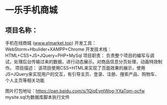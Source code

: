 # 一乐手机商城
## 项目名称：
手机在线商城 (www.elmarket.top)
开发工具：
WebStorm+Hbulider+XAMPP+Chrome
开发技术栈：
HTML+CSS+JS+JQuery+PHP+MySql
项目职责：
负责整个项目的编写与调试，处理后台传输过来的数据，进行动态展示。对商品信息分页处理，动画特效制作。
项目描述：
该项目使用CSS+HTML来实现了页面效果的展示，使用JS+JQuery来实现用户的交互，有引导主页、登录、注册、搜索产品、购物车、个人主页等相关功能

图片打包地址：https://pan.baidu.com/s/1QiqEyntWog-YXaTqm-ocfw
mysite.sql为数据库脚本执行文件
